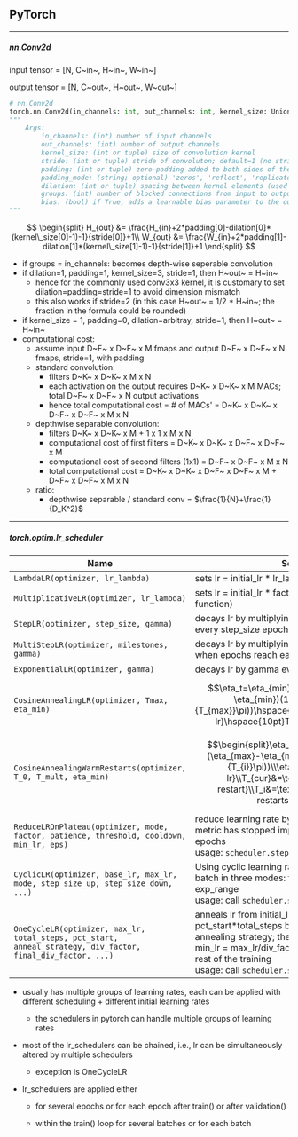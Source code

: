 ## PyTorch



----

##### nn.Conv2d

input tensor = [N, C~in~, H~in~, W~in~]

output tensor = [N, C~out~, H~out~, W~out~]

```python
# nn.Conv2d
torch.nn.Conv2d(in_channels: int, out_channels: int, kernel_size: Union[T, Tuple[T, T]], stride: Union[T, Tuple[T, T]] = 1, padding: Union[T, Tuple[T, T]] = 0, dilation: Union[T, Tuple[T, T]] = 1, groups: int = 1, bias: bool = True, padding_mode: str = 'zeros')
"""
	Args:
		in_channels: (int) number of input channels
		out_channels: (int) number of output channels
		kernel_size: (int or tuple) size of convolution kernel
		stride: (int or tuple) stride of convoluton; default=1 (no striding)
		padding: (int or tuple) zero-padding added to both sides of the input; default=0 (no padding)
		padding_mode: (string; optional) 'zeros', 'reflect', 'replicate' or 'circular'; default='zeros'
		dilation: (int or tuple) spacing between kernel elements (used to increase receptive filed); default=1 (no dilation)
		groups: (int) number of blocked connections from input to output (convolution only applies to channels in the block)
		bias: (bool) if True, adds a learnable bias parameter to the ouptut; default=True
"""
```

$$
\begin{split}
H_{out} &= \frac{H_{in}+2*padding[0]-dilation[0]*(kernel\_size[0]-1)-1}{stride[0]}+1\\
W_{out} &= \frac{W_{in}+2*padding[1]-dilation[1]*(kernel\_size[1]-1)-1}{stride[1]}+1
\end{split}
$$

* if groups = in_channels: becomes depth-wise seperable convolution
* if dilation=1, padding=1, kernel_size=3, stride=1, then H~out~ = H~in~ 
  * hence for the commonly used conv3x3 kernel, it is customary to set dilation=padding=stride=1 to avoid dimension mismatch
  * this also works if stride=2 (in this case H~out~ = 1/2 * H~in~; the fraction in the formula could be rounded)
* if kernel_size = 1, padding=0, dilation=arbitray, stride=1, then H~out~ = H~in~ 
* computational cost:
  * assume input D~F~ x D~F~ x M fmaps and output D~F~ x D~F~ x N fmaps, stride=1, with padding
  * standard convolution:
    * filters D~K~ x D~K~ x M x N
    * each activation on the output requires D~K~ x D~K~ x M MACs; total D~F~ x D~F~ x N output activations 
    * hence total computational cost = # of MACs' = D~K~ x D~K~ x D~F~ x D~F~ x M x N
  * depthwise separable convolution:
    * filters D~K~ x D~K~ x M + 1 x 1 x M x N
    * computational cost of first filters = D~K~ x D~K~ x D~F~ x D~F~ x M
    * computational cost of second filters (1x1) = D~F~ x D~F~ x M x N
    * total computational cost = D~K~ x D~K~ x D~F~ x D~F~ x M + D~F~ x D~F~ x M x N
  * ratio:
    * depthwise separable / standard conv = $\frac{1}{N}+\frac{1}{D_K^2}$



----

##### torch.optim.lr_scheduler

| Name                                                         | Schedule                                                     |
| ------------------------------------------------------------ | ------------------------------------------------------------ |
| ```LambdaLR(optimizer, lr_lambda)```                         | sets lr = initial_lr * lr_lambda (function)                  |
| ```MultiplicativeLR(optimizer, lr_lambda)```                 | sets lr = initial_lr * factor (computed by the lambda function) |
| ```StepLR(optimizer, step_size, gamma)```                    | decays lr by multiplying with the gamma factor every step_size epochs |
| ```MultiStepLR(optimizer, milestones, gamma)```              | decays lr by multiplying with the gamma factor when epochs reach each milestone |
| ```ExponentialLR(optimizer, gamma)```                        | decays lr by gamma every epoch                               |
| ```CosineAnnealingLR(optimizer, Tmax, eta_min)```            | $$\eta_t=\eta_{min}+\frac{1}{2}(\eta_{max}-\eta_{min})(1+cos(\frac{T_{cur}}{T_{max}}\pi))\hspace{10pt}\eta_{max}=\text{initial lr}\hspace{10pt}T_{cur}=\text{epochs}$$ |
| ```CosineAnnealingWarmRestarts(optimizer, T_0, T_mult, eta_min)``` | $$\begin{split}\eta_t&=\eta_{min}+\frac{1}{2}(\eta_{max}-\eta_{min})(1+cos(\frac{T_{cur}}{T_{i}}\pi))\\\eta_{max}&=\text{initial lr}\\T_{cur}&=\text{epochs since last restart}\\T_i&=\text{epochs between two restarts}\end{split}$$ |
| ```ReduceLROnPlateau(optimizer, mode, factor, patience, threshold, cooldown, min_lr, eps)``` | reduce learning rate by **factor** after a monitored metric has stopped improving for a **patience** # of epochs<br />usage: ```scheduler.step(metric)``` |
| ```CyclicLR(optimizer, base_lr, max_lr, mode, step_size_up, step_size_down, ...)``` | Using cyclic learning rate scheduling for each batch in three modes: triangular, triangular2, exp_range<br />usage: call ```scheduler.step()``` every **batch** |
| ```OneCycleLR(optimizer, max_lr, total_steps, pct_start, anneal_strategy, div_factor, final_div_factor, ...)``` | anneals lr from initial_lr to max_lr for pct_start*total_steps by either cosine or linear annealing strategy; then reduce from max_lr to a <br />min_lr = max_lr/div_factor/final_div_factor for the rest of the training<br />usage: call ```scheduler.step()``` every **batch** |

* usually has multiple groups of learning rates, each can be applied with different scheduling + different initial learning rates

  * the schedulers in pytorch can handle multiple groups of learning rates

* most of the lr_schedulers can be chained, i.e., lr can be simultaneously altered by multiple schedulers

  * exception is OneCycleLR

* lr_schedulers are applied either 

  * for several epochs or for each epoch after train() or after validation()

  * within the train() loop for several batches or for each batch

    
